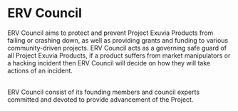# ERV Council

ERV Council  aims to protect and prevent Project Exuvia Products from failing or crashing down, as well as providing grants and funding to various community-driven projects. ERV Council acts as a governing safe guard of all Project Exuvia Products, if a product suffers from market manipulators or a hacking incident then ERV Council will decide on how they will take actions of an incident.

\
ERV Council consist of its founding members and council experts committed and devoted to provide advancement of the Project.
